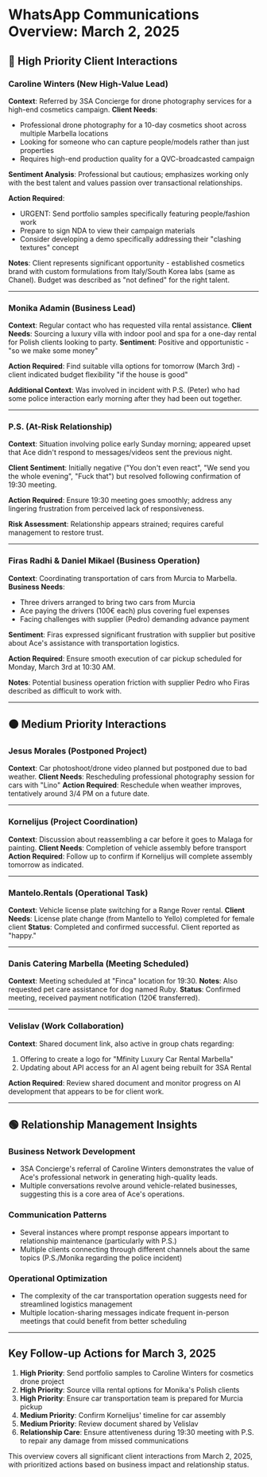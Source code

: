 # WhatsApp Communications Overview: March 2, 2025

## 🔴 High Priority Client Interactions

### Caroline Winters (New High-Value Lead)
**Context**: Referred by 3SA Concierge for drone photography services for a high-end cosmetics campaign.
**Client Needs**: 
- Professional drone photography for a 10-day cosmetics shoot across multiple Marbella locations
- Looking for someone who can capture people/models rather than just properties
- Requires high-end production quality for a QVC-broadcasted campaign

**Sentiment Analysis**: Professional but cautious; emphasizes working only with the best talent and values passion over transactional relationships.

**Action Required**: 
- URGENT: Send portfolio samples specifically featuring people/fashion work
- Prepare to sign NDA to view their campaign materials
- Consider developing a demo specifically addressing their "clashing textures" concept

**Notes**: Client represents significant opportunity - established cosmetics brand with custom formulations from Italy/South Korea labs (same as Chanel). Budget was described as "not defined" for the right talent.

---

### Monika Adamin (Business Lead)
**Context**: Regular contact who has requested villa rental assistance.
**Client Needs**: Sourcing a luxury villa with indoor pool and spa for a one-day rental for Polish clients looking to party.
**Sentiment**: Positive and opportunistic - "so we make some money"

**Action Required**: Find suitable villa options for tomorrow (March 3rd) - client indicated budget flexibility "if the house is good"

**Additional Context**: Was involved in incident with P.S. (Peter) who had some police interaction early morning after they had been out together.

---

### P.S. (At-Risk Relationship)
**Context**: Situation involving police early Sunday morning; appeared upset that Ace didn't respond to messages/videos sent the previous night.

**Client Sentiment**: Initially negative ("You don't even react", "We send you the whole evening", "Fuck that") but resolved following confirmation of 19:30 meeting.

**Action Required**: Ensure 19:30 meeting goes smoothly; address any lingering frustration from perceived lack of responsiveness.

**Risk Assessment**: Relationship appears strained; requires careful management to restore trust.

---

### Firas Radhi & Daniel Mikael (Business Operation)
**Context**: Coordinating transportation of cars from Murcia to Marbella.
**Business Needs**: 
- Three drivers arranged to bring two cars from Murcia 
- Ace paying the drivers (100€ each) plus covering fuel expenses
- Facing challenges with supplier (Pedro) demanding advance payment

**Sentiment**: Firas expressed significant frustration with supplier but positive about Ace's assistance with transportation logistics.

**Action Required**: Ensure smooth execution of car pickup scheduled for Monday, March 3rd at 10:30 AM.

**Notes**: Potential business operation friction with supplier Pedro who Firas described as difficult to work with.

---

## 🟠 Medium Priority Interactions

### Jesus Morales (Postponed Project)
**Context**: Car photoshoot/drone video planned but postponed due to bad weather.
**Client Needs**: Rescheduling professional photography session for cars with "Lino"
**Action Required**: Reschedule when weather improves, tentatively around 3/4 PM on a future date.

---

### Kornelijus (Project Coordination)
**Context**: Discussion about reassembling a car before it goes to Malaga for painting.
**Client Needs**: Completion of vehicle assembly before transport
**Action Required**: Follow up to confirm if Kornelijus will complete assembly tomorrow as indicated.

---

### Mantelo.Rentals (Operational Task)
**Context**: Vehicle license plate switching for a Range Rover rental.
**Client Needs**: License plate change (from Mantello to Yello) completed for female client
**Status**: Completed and confirmed successful. Client reported as "happy."

---

### Danis Catering Marbella (Meeting Scheduled)
**Context**: Meeting scheduled at "Finca" location for 19:30.
**Notes**: Also requested pet care assistance for dog named Ruby.
**Status**: Confirmed meeting, received payment notification (120€ transferred).

---

### Velislav (Work Collaboration)
**Context**: Shared document link, also active in group chats regarding:
1. Offering to create a logo for "Mfinity Luxury Car Rental Marbella"
2. Updating about API access for an AI agent being rebuilt for 3SA Rental

**Action Required**: Review shared document and monitor progress on AI development that appears to be for client work.

---

## 🟢 Relationship Management Insights

### Business Network Development
- 3SA Concierge's referral of Caroline Winters demonstrates the value of Ace's professional network in generating high-quality leads.
- Multiple conversations revolve around vehicle-related businesses, suggesting this is a core area of Ace's operations.

### Communication Patterns
- Several instances where prompt response appears important to relationship maintenance (particularly with P.S.)
- Multiple clients connecting through different channels about the same topics (P.S./Monika regarding the police incident)

### Operational Optimization
- The complexity of the car transportation operation suggests need for streamlined logistics management
- Multiple location-sharing messages indicate frequent in-person meetings that could benefit from better scheduling

---

## Key Follow-up Actions for March 3, 2025

1. **High Priority**: Send portfolio samples to Caroline Winters for cosmetics drone project
2. **High Priority**: Source villa rental options for Monika's Polish clients
3. **High Priority**: Ensure car transportation team is prepared for Murcia pickup
4. **Medium Priority**: Confirm Kornelijus' timeline for car assembly
5. **Medium Priority**: Review document shared by Velislav
6. **Relationship Care**: Ensure attentiveness during 19:30 meeting with P.S. to repair any damage from missed communications

This overview covers all significant client interactions from March 2, 2025, with prioritized actions based on business impact and relationship status.